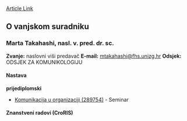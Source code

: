 [Article Link](https://www.fhs.hr/djelatnik/marta.takahashi)

## O vanjskom suradniku
###  Marta Takahashi, nasl. v. pred. dr. sc. 
**Zvanje:**
naslovni viši predavač 
**E-mail:**
[mtakahashi@fhs.unizg.hr](javascript:startMail\('gzxnunfnvus@fuh.vatmu.e'\);)
**Odsjek:**
ODSJEK ZA KOMUNIKOLOGIJU 
#### Nastava
**prijediplomski**
  * [Komunikacija u organizaciji (289754)](https://www.fhs.hr/predmet/kuo_b) - Seminar


#### Znanstveni radovi (CroRIS)
